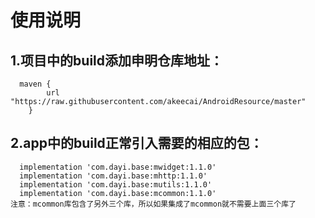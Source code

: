 # 使用说明
## 1.项目中的build添加申明仓库地址：
      maven {
            url "https://raw.githubusercontent.com/akeecai/AndroidResource/master"
        }
## 2.app中的build正常引入需要的相应的包：
      implementation 'com.dayi.base:mwidget:1.1.0'
      implementation 'com.dayi.base:mhttp:1.1.0'
      implementation 'com.dayi.base:mutils:1.1.0'
      implementation 'com.dayi.base:mcommon:1.1.0'
    注意：mcommon库包含了另外三个库，所以如果集成了mcommon就不需要上面三个库了
